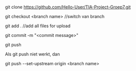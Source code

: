 git clone https://github.com/Hello-User/TIA-Project-Groep7.git

git checkout \<branch name> //switch van branch

git add . //add all files for upload

git commit -m "\<commit message>"

git push

Als git push niet werkt, dan
  
git push --set-upstream origin \<branch name>
